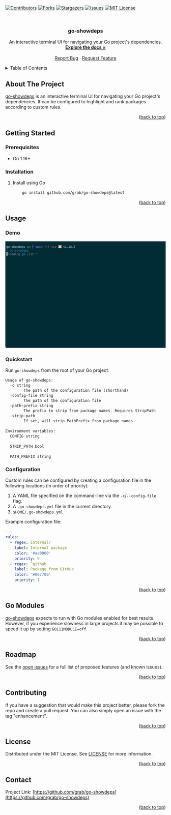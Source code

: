 <a name="readme-top"></a>

<!-- PROJECT SHIELDS -->
[![Contributors][contributors-shield]][contributors-url]
[![Forks][forks-shield]][forks-url]
[![Stargazers][stars-shield]][stars-url]
[![Issues][issues-shield]][issues-url]
[![MIT License][license-shield]][license-url]

<!-- PROJECT LOGO -->
<br />
<div align="center">

<h3 align="center">go-showdeps</h3>
  <p align="center">
		An interactive terminal UI for navigating your Go project's dependencies.
    <br />
    <a href="https://github.com/grab/go-showdeps"><strong>Explore the docs »</strong></a>
    <br />
    <br />
    <a href="https://github.com/grab/go-showdeps/issues">Report Bug</a>
    ·
    <a href="https://github.com/grab/go-showdeps/issues">Request Feature</a>
  </p>
</div>

<!-- TABLE OF CONTENTS -->
<details>
  <summary>Table of Contents</summary>
  <ol>
    <li>
      <a href="#about-the-project">About The Project</a>
    </li>
    <li>
      <a href="#getting-started">Getting Started</a>
      <ul>
        <li><a href="#prerequisites">Prerequisites</a></li>
        <li><a href="#installation">Installation</a></li>
      </ul>
    </li>
    <li><a href="#usage">Usage</a></li>
    <li><a href="#roadmap">Roadmap</a></li>
    <li><a href="#contributing">Contributing</a></li>
    <li><a href="#license">License</a></li>
    <li><a href="#contact">Contact</a></li>
  </ol>
</details>

<!-- ABOUT THE PROJECT -->
## About The Project

[go-showdeps](https://github.com/grab/go-showdeps) is an interactive terminal UI for navigating your Go project's dependencies. It can be configured to highlight and rank packages according to custom rules.

<p align="right">(<a href="#readme-top">back to top</a>)</p>

<!-- GETTING STARTED -->
## Getting Started

### Prerequisites

* Go 1.16+

### Installation

1. Install using Go
	```sh
		go install github.com/grab/go-showdeps@latest
	```

<p align="right">(<a href="#readme-top">back to top</a>)</p>

<!-- USAGE EXAMPLES -->
## Usage

### Demo

![Demo](./go-showdeps-demo.gif)

### Quickstart

Run `go-showdeps` from the root of your Go project.

```
Usage of go-showdeps:
  -c string
        The path of the configuration file (shorthand)
  -config-file string
        The path of the configuration file
  -path-prefix string
        The prefix to strip from package names. Requires StripPath
  -strip-path
        If set, will strip PathPrefix from package names

Environment variables:
  CONFIG string

  STRIP_PATH bool

  PATH_PREFIX string
```

### Configuration

Custom rules can be configured by creating a configuration file in the following locations (in order of priority):

1. A YAML file specified on the command-line via the `-c`/`--config-file` flag.
2. A `.go-showdeps.yml` file in the current directory.
3. `$HOME/.go-showdeps.yml`

Example configuration file:

```yaml
---
rules:
  - regex: internal/
    label: Internal package
    color: '#aa0000'
    priority: 9
  - regex: ^github
    label: Package from GitHub
    color: '#007700'
    priority: 1
```

<p align="right">(<a href="#readme-top">back to top</a>)</p>

## Go Modules

[go-showdeps](https://github.com/grab/go-showdeps) expects to run with Go modules enabled for best results. However, if you experience slowness in large projects it may be possible to speed it up by setting `GO111MODULE=off`.

<p align="right">(<a href="#readme-top">back to top</a>)</p>

<!-- ROADMAP -->
## Roadmap

<!--
- [ ] Feature 1
- [ ] Feature 2
- [ ] Feature 3
    - [ ] Nested Feature
-->

See the [open issues](https://github.com/grab/go-showdeps/issues) for a full list of proposed features (and known issues).

<p align="right">(<a href="#readme-top">back to top</a>)</p>

<!-- CONTRIBUTING -->
## Contributing

If you have a suggestion that would make this project better, please fork the repo and create a pull request. You can also simply open an issue with the tag "enhancement".

<p align="right">(<a href="#readme-top">back to top</a>)</p>

## License

Distributed under the MIT License. See [LICENSE](https://github.com/grab/go-showdeps/blob/main/LICENSE) for more information.

<p align="right">(<a href="#readme-top">back to top</a>)</p>

<!-- CONTACT -->
## Contact

Project Link: [https://github.com/grab/go-showdeps](https://github.com/grab/go-showdeps)

<p align="right">(<a href="#readme-top">back to top</a>)</p>

<!-- MARKDOWN LINKS & IMAGES -->
<!-- https://www.markdownguide.org/basic-syntax/#reference-style-links -->
[contributors-shield]: https://img.shields.io/github/contributors/grab/go-showdeps.svg?style=for-the-badge
[contributors-url]: https://github.com/grab/go-showdeps/graphs/contributors
[forks-shield]: https://img.shields.io/github/forks/grab/go-showdeps.svg?style=for-the-badge
[forks-url]: https://github.com/grab/go-showdeps/network/members
[stars-shield]: https://img.shields.io/github/stars/grab/go-showdeps.svg?style=for-the-badge
[stars-url]: https://github.com/grab/go-showdeps/stargazers
[issues-shield]: https://img.shields.io/github/issues/grab/go-showdeps.svg?style=for-the-badge
[issues-url]: https://github.com/grab/go-showdeps/issues
[license-shield]: https://img.shields.io/github/license/grab/go-showdeps.svg?style=for-the-badge
[license-url]: https://github.com/grab/go-showdeps/blob/master/LICENSE
